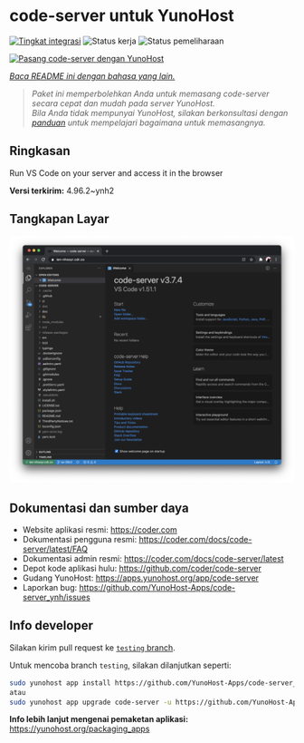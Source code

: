 <!--
N.B.: README ini dibuat secara otomatis oleh <https://github.com/YunoHost/apps/tree/master/tools/readme_generator>
Ini TIDAK boleh diedit dengan tangan.
-->

# code-server untuk YunoHost

[![Tingkat integrasi](https://apps.yunohost.org/badge/integration/code-server)](https://ci-apps.yunohost.org/ci/apps/code-server/)
![Status kerja](https://apps.yunohost.org/badge/state/code-server)
![Status pemeliharaan](https://apps.yunohost.org/badge/maintained/code-server)

[![Pasang code-server dengan YunoHost](https://install-app.yunohost.org/install-with-yunohost.svg)](https://install-app.yunohost.org/?app=code-server)

*[Baca README ini dengan bahasa yang lain.](./ALL_README.md)*

> *Paket ini memperbolehkan Anda untuk memasang code-server secara cepat dan mudah pada server YunoHost.*  
> *Bila Anda tidak mempunyai YunoHost, silakan berkonsultasi dengan [panduan](https://yunohost.org/install) untuk mempelajari bagaimana untuk memasangnya.*

## Ringkasan

Run VS Code on your server and access it in the browser


**Versi terkirim:** 4.96.2~ynh2

## Tangkapan Layar

![Tangkapan Layar pada code-server](./doc/screenshots/screenshot.png)

## Dokumentasi dan sumber daya

- Website aplikasi resmi: <https://coder.com>
- Dokumentasi pengguna resmi: <https://coder.com/docs/code-server/latest/FAQ>
- Dokumentasi admin resmi: <https://coder.com/docs/code-server/latest>
- Depot kode aplikasi hulu: <https://github.com/coder/code-server>
- Gudang YunoHost: <https://apps.yunohost.org/app/code-server>
- Laporkan bug: <https://github.com/YunoHost-Apps/code-server_ynh/issues>

## Info developer

Silakan kirim pull request ke [`testing` branch](https://github.com/YunoHost-Apps/code-server_ynh/tree/testing).

Untuk mencoba branch `testing`, silakan dilanjutkan seperti:

```bash
sudo yunohost app install https://github.com/YunoHost-Apps/code-server_ynh/tree/testing --debug
atau
sudo yunohost app upgrade code-server -u https://github.com/YunoHost-Apps/code-server_ynh/tree/testing --debug
```

**Info lebih lanjut mengenai pemaketan aplikasi:** <https://yunohost.org/packaging_apps>
